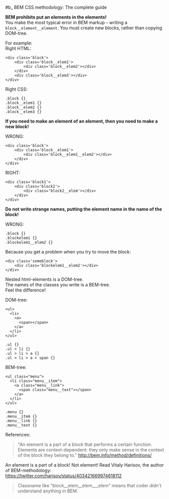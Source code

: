 #b_ BEM CSS methodology: The complete guide

__BEM prohibits put an elements in the elements!__  
You make the most typical error in BEM markup - writing a `block__element__element`.
You must create new blocks, rather than copying DOM-tree.

For example:  
Right HTML:

    <div class='block'>
        <div class='block__elem1'>
            <div class='block__elem2'></div>
        </div>
        <div class='block__elem3'></div>
    </div>

Right CSS:

    .block {}
    .block__elem1 {}
    .block__elem2 {}
    .block__elem3 {}

__If you need to make an element of an element, then you need to make a new block!__

WRONG:

    <div class='block'>
        <div class='block__elem1'>
            <div class='block__elem1__elem2'></div>
        </div>
    </div>
  
RIGHT:

    <div class='block1'>
        <div class='block2'>
            <div class='block2__elem'></div>
        </div>
    </div>


__Do not write strange names, putting the element name in the name of the block!__

WRONG:

    .block {}
    .blockelem1 {}
    .blockelem1__elem2 {}

Because you get a problem when you try to move the block:

    <div class='someblock'>
        <div class='blockelem1__elem2'></div>
    </div>

Nested html-elements is a DOM-tree.  
The names of the classes you write is a BEM-tree.  
Feel the difference!

DOM-tree:

    <ul>
      <li>
        <a>
          <span></span>
        </a>
      </li>
    </ul>

    .ul {}
    .ul > li {}
    .ul > li > a {}
    .ul > li > a > span {}


BEM-tree:

    <ul class="menu">
      <li class="menu__item">
        <a class="menu__link">
          <span class="menu__text"></span>
        </a>
      </li>
    </ul>

    .menu {}
    .menu__item {}
    .menu__link {}
    .menu__text {}


References: 
> "An element is a part of a block that performs a certain function. Elements are context-dependent: they only make sense in the context of the block they belong to."
> http://bem.info/method/definitions/

An element is a part of a block! Not element!
Read Vitaly Harisov, the author of BEM-methodology: https://twitter.com/harisov/status/403421669974618112
> Classname like "block__elem__elem___elem" means that coder didn't understand anything in BEM.

